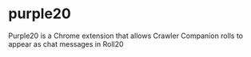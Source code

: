 # purple20

Purple20 is a Chrome extension that allows Crawler Companion rolls to appear as chat messages in Roll20
